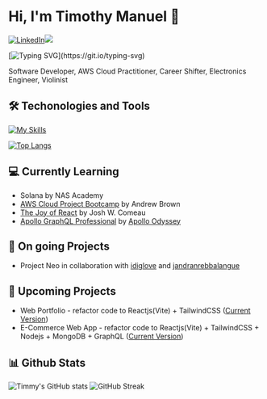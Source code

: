 # Hi, I'm Timothy Manuel 👋

[![LinkedIn](https://img.shields.io/badge/LinkedIn-%230077B5.svg?&style=flat-square&logo=linkedin&logoColor=white)](https://www.linkedin.com/in/tmanuel-timmy-cde)![](https://komarev.com/ghpvc/?username=timmy-cde&style=flat-square&color=brightgreen)

[![Typing SVG](https://readme-typing-svg.demolab.com?font=Fira+Code&weight=500&pause=1000&width=435&lines=Software+Developer;AWS+Cloud+Practitioner;Career+Shifter;Electronics+Engineer;Violinist;Nice+to+meet+you!....)](https://git.io/typing-svg)

Software Developer, AWS Cloud Practitioner, Career Shifter, Electronics Engineer, Violinist

## 🛠️ Techonologies and Tools
[![My Skills](https://skillicons.dev/icons?i=html,css,js,py,ts,php,bootstrap,react,vite,nodejs,express,nestjs,apollo,mongodb,mysql,graphql,postman,vercel,aws,bash,git,github,vscode)](https://skillicons.dev)

[![Top Langs](https://github-readme-stats.vercel.app/api/top-langs/?username=timmy-cde&size_weight=0.5&count_weight=0.5&langs_count=10&layout=compact&theme=ocean_dark)](https://github.com/timmy-cde/github-readme-stats)

## 💻 Currently Learning
* Solana by NAS Academy
* [AWS Cloud Project Bootcamp](https://aws.cloudprojectbootcamp.com/) by Andrew Brown
* [The Joy of React](https://www.joyofreact.com/) by Josh W. Comeau
* [Apollo GraphQL Professional](https://www.apollographql.com/tutorials/certifications/apollo-graph-professional) by [Apollo Odyssey](https://www.apollographql.com/tutorials/)

## 🔭 On going Projects
* Project Neo in collaboration with [idiglove](https://github.com/idiglove) and [jandranrebbalangue](https://github.com/jandranrebbalangue)

## 🚀 Upcoming Projects
* Web Portfolio - refactor code to Reactjs(Vite) + TailwindCSS ([Current Version](https://timmy-cde.github.io/webportfolio/))
* E-Commerce Web App - refactor code to Reactjs(Vite) + TailwindCSS + Nodejs + MongoDB + GraphQL ([Current Version](https://mern-full-stack-kkc6up71p-timmy-cde.vercel.app/))

## 📊 Github Stats
![Timmy's GitHub stats](https://github-readme-stats.vercel.app/api?username=timmy-cde&show_icons=true&theme=ocean_dark)
![GitHub Streak](http://github-readme-streak-stats.herokuapp.com?user=timmy-cde&theme=ocean-dark&hide_border=false)

<!--
**timmy-cde/timmy-cde** is a ✨ _special_ ✨ repository because its `README.md` (this file) appears on your GitHub profile.
dark, radical, merko, gruvbox, tokyonight, onedark, cobalt, synthwave, highcontrast, dracula
Here are some ideas to get you started:

- 🔭 I’m currently working on ...
- 🌱 I’m currently learning ...
- 👯 I’m looking to collaborate on ...
- 🤔 I’m looking for help with ...
- 💬 Ask me about ...
- 📫 How to reach me: ...
- 😄 Pronouns: ...
- ⚡ Fun fact: ...
-->
